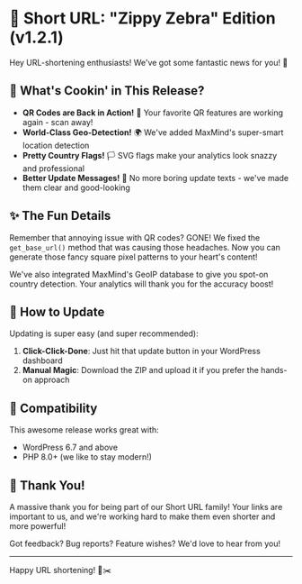 # 🚀 Short URL: "Zippy Zebra" Edition (v1.2.1)

Hey URL-shortening enthusiasts! We've got some fantastic news for you! 🎉

## 🌟 What's Cookin' in This Release?

* **QR Codes are Back in Action!** 📱 Your favorite QR features are working again - scan away!
* **World-Class Geo-Detection!** 🌍 We've added MaxMind's super-smart location detection
* **Pretty Country Flags!** 🏳️ SVG flags make your analytics look snazzy and professional
* **Better Update Messages!** 📝 No more boring update texts - we've made them clear and good-looking

## ✨ The Fun Details

Remember that annoying issue with QR codes? GONE! We fixed the `get_base_url()` method that was causing those headaches. Now you can generate those fancy square pixel patterns to your heart's content!

We've also integrated MaxMind's GeoIP database to give you spot-on country detection. Your analytics will thank you for the accuracy boost!

## 🚀 How to Update

Updating is super easy (and super recommended):

1. **Click-Click-Done**: Just hit that update button in your WordPress dashboard
2. **Manual Magic**: Download the ZIP and upload it if you prefer the hands-on approach

## 🧪 Compatibility

This awesome release works great with:
* WordPress 6.7 and above
* PHP 8.0+ (we like to stay modern!)

## 💌 Thank You!

A massive thank you for being part of our Short URL family! Your links are important to us, and we're working hard to make them even shorter and more powerful! 

Got feedback? Bug reports? Feature wishes? We'd love to hear from you!

---

Happy URL shortening! 🔗✂️ 